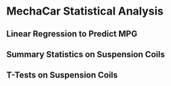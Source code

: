 # MechaCar Statistical Analysis

## Linear Regression to Predict MPG

## Summary Statistics on Suspension Coils

## T-Tests on Suspension Coils

